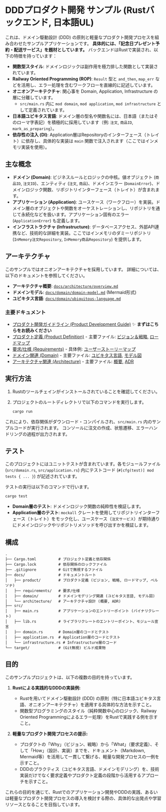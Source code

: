 # DDDプロダクト開発 サンプル (Rustバックエンド, 日本語UL)

これは、ドメイン駆動設計 (DDD) の原則と軽量なプロダクト開発プロセスを組み合わせたサンプルアプリケーションです。
**具体的には、「記念日プレゼント予約・配送サービス」を題材としています。**
バックエンドはRustで実装され、以下の特徴を持っています：

*   **関数型スタイル**: ドメインロジックは副作用を極力排した関数として実装されています。
*   **Railway Oriented Programming (ROP)**: `Result` 型と `and_then`, `map_err` などを活用し、エラー処理を含むワークフローを直線的に記述しています。
*   **オニオンアーキテクチャ**: 関心事を Domain, Application, Infrastructure の層に分離しています。
    *   `src/main.rs` 内に `mod domain`, `mod application`, `mod infrastructure` として定義されています。
*   **日本語ユビキタス言語**: ドメイン層の型名や関数名には、日本語（またはそのローマ字表記）を積極的に採用しています（例: `注文`, `商品ID`, `mark_as_preparing`）。
*   **依存性の注入 (DI)**: Application層はRepositoryのインターフェース（トレイト）に依存し、具体的な実装は `main` 関数で注入されます（ここではインメモリ実装を使用）。

## 主な概念

*   **ドメイン (Domain)**: ビジネスルールとロジックの中核。値オブジェクト (`商品ID`, `注文ID`)、エンティティ (`注文`, `商品`)、ドメインエラー (`DomainError`)、ドメインロジック関数、リポジトリインターフェース（トレイト）が含まれます。
*   **アプリケーション (Application)**: ユースケース（ワークフロー）を実装。ドメイン層のオブジェクトや関数をオーケストレーションし、リポジトリを通じて永続化などを扱います。アプリケーション固有のエラー (`ApplicationError`) も定義します。
*   **インフラストラクチャ (Infrastructure)**: データベースアクセス、外部API連携など、技術的な詳細を実装。ここではインメモリのダミーリポジトリ (`InMemory注文Repository`, `InMemory商品Repository`) を提供します。

## アーキテクチャ

このサンプルではオニオンアーキテクチャを採用しています。
詳細については、以下のドキュメントを参照してください。

*   **アーキテクチャ概要**: [`docs/architecture/overview.md`](docs/architecture/overview.md)
*   **ドメインモデル**: [`docs/domain/domain-model.md`](docs/domain/domain-model.md) (Mermaid形式)
*   **ユビキタス言語**: [`docs/domain/ubiquitous-language.md`](docs/domain/ubiquitous-language.md)

### 主要ドキュメント

*   [プロダクト開発ガイドライン (Product Development Guide)](docs/PRODUCT_DEVELOPMENT_GUIDE.md) ✨ **まずはこちらをお読みください**
*   [プロダクト定義 (Product Definition)](docs/product/) - 主要ファイル: [ビジョン＆戦略](docs/product/vision_strategy.md), [ロードマップ](docs/product/roadmap.md)
*   [要求/仕様 (Requirements)](docs/requirements/) - 具体例: [ユーザーストーリーマップ](docs/requirements/user_story_mapping.md)
*   [ドメイン関連 (Domain)](docs/domain/) - 主要ファイル: [ユビキタス言語](docs/domain/ubiquitous-language.md), [モデル図](docs/domain/domain-model.md)
*   [アーキテクチャ関連 (Architecture)](docs/architecture/) - 主要ファイル: [概要](docs/architecture/overview.md), [ADR](docs/architecture/adr/)

## 実行方法

1.  Rustのツールチェインがインストールされていることを確認してください。
2.  プロジェクトのルートディレクトリで以下のコマンドを実行します。

    ```bash
    cargo run
    ```

これにより、依存関係がダウンロード・コンパイルされ、`src/main.rs` 内のサンプルコードが実行されます。
コンソールに注文の作成、状態遷移、エラーハンドリングの過程が出力されます。

## テスト

このプロジェクトにはユニットテストが含まれています。各モジュールファイル (`src/domain.rs`, `src/application.rs`) 内にテストコード (`#[cfg(test)] mod tests { ... }`) が記述されています。

テストの実行は以下のコマンドで行います。

```bash
cargo test
```

*   **Domain層のテスト**: ドメインロジック関数の純粋性を検証します。
*   **Application層のテスト**: `mockall` クレートを使用してリポジトリインターフェース（トレイト）をモック化し、ユースケース（`注文サービス`）が期待通りにドメインロジックやリポジトリメソッドを呼び出すかを検証します。

## 構成

```
.
├── Cargo.toml          # プロジェクト定義と依存関係
├── Cargo.lock          # 依存関係のロックファイル
├── .gitignore          # Gitで無視するファイル
├── docs/               # ドキュメントルート
│   ├── product/        # プロダクト定義 (ビジョン, 戦略, ロードマップ, ペルソナ)
│   ├── requirements/   # 要求/仕様
│   ├── domain/         # ドメインモデリング関連 (ユビキタス言語, モデル図)
│   └── architecture/   # アーキテクチャ設計 (概要, ADR)
├── src/
│   ├── main.rs         # アプリケーションのエントリーポイント (バイナリクレート)
│   ├── lib.rs          # ライブラリクレートのエントリーポイント、モジュール宣言
│   ├── domain.rs       # Domain層のコードとテスト
│   ├── application.rs  # Application層のコードとテスト
│   └── infrastructure.rs # Infrastructure層のコード
└── target/             # (Git無視) ビルド成果物
```

## 目的

このサンプルプロジェクトは、以下の複数の目的を持っています。

1.  **Rustによる実践的なDDDの実装例:**
    *   Rustを用いてドメイン駆動設計 (DDD) の原則（特に日本語ユビキタス言語、オニオンアーキテクチャ）を適用する具体的な方法を示すこと。
    *   関数型プログラミングのスタイル（純粋関数中心のロジック、Railway Oriented Programmingによるエラー処理）をRustで実践する例を示すこと。

2.  **軽量なプロダクト開発プロセスの提示:**
    *   プロダクトの「Why」（ビジョン、戦略）から「What」（要求定義）、そして「How」（設計、実装）までを、ドキュメント（Markdown, Mermaid等）を活用して一貫して繋げる、軽量な開発プロセスの一例を示すこと。
    *   DDDのプラクティス（ユビキタス言語、ドメインモデリング）を、技術実装だけでなく要求定義やプロダクト定義の段階から活用するアプローチを示すこと。

これらの目的を通じて、Rustでのアプリケーション開発やDDDの実践、あるいは軽量なプロダクト開発プロセスの導入を検討する際の、具体的な出発点や学習リソースとなることを目指しています。 